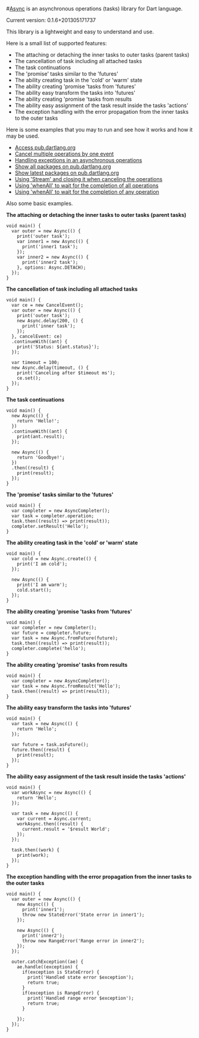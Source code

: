 #[Async](https://github.com/mezoni/async) is an asynchronous operations (tasks) library for Dart language.

Current version: 0.1.6+201305171737

This library is a lightweight and easy to understand and use.

Here is a small list of supported features:

 - The attaching or detaching the inner tasks to outer tasks (parent tasks)
 - The cancellation of task including all attached tasks
 - The task continuations
 - The 'promise' tasks similar to the 'futures'
 - The ability creating task in the 'cold' or 'warm' state
 - The ability creating 'promise 'tasks from 'futures'
 - The ability easy transform the tasks into 'futures'
 - The ability creating 'promise 'tasks from results
 - The ability easy assignment of the task result inside the tasks 'actions'
 - The exception handling with the error propagation from the inner tasks to the outer tasks
 
Here is some examples that you may to run and see how it works and how it may be used.

 - [Access pub.dartlang.org](https://github.com/mezoni/async/blob/master/example/example_access_pub_dartlang_org.dart)
 - [Cancel multiple operations by one event](https://github.com/mezoni/async/blob/master/example/example_cancel_by_event.dart)
 - [Handling exceptions in an asynchronous operations](https://github.com/mezoni/async/blob/master/example/example_handling_exception.dart)
 - [Show all packages on pub.dartlang.org](https://github.com/mezoni/async/blob/master/example/example_show_all_packages.dart)
 - [Show latest packages on pub.dartlang.org](https://github.com/mezoni/async/blob/master/example/example_show_latest_packages.dart)
 - [Using 'Stream' and closing it when canceling the operations](https://github.com/mezoni/async/blob/master/example/example_using_stream.dart)
 - [Using 'whenAll' to wait for the completion of all operations](https://github.com/mezoni/async/blob/master/example/example_using_when_all.dart)
 - [Using 'whenAll' to wait for the completion of any operation](https://github.com/mezoni/async/blob/master/example/example_using_when_any.dart)
 
Also some basic examples.
 
**The attaching or detaching the inner tasks to outer tasks (parent tasks)**
 
```
void main() {
  var outer = new Async(() {
    print('outer task');
    var inner1 = new Async(() {
      print('inner1 task');
    });
    var inner2 = new Async(() {
      print('inner2 task');
    }, options: Async.DETACH);
  });
}
```

**The cancellation of task including all attached tasks**

```
void main() {
  var ce = new CancelEvent();
  var outer = new Async(() {
    print('outer task');
    new Async.delay(200, () {
      print('inner task');
    });
  }, cancelEvent: ce)
  .continueWith((ant) {
    print('Status: ${ant.status}');
  });

  var timeout = 100;
  new Async.delay(timeout, () {
    print('Canceling after $timeout ms');
    ce.set();
  });
}
```

**The task continuations**

```
void main() {
  new Async(() {
    return 'Hello!';
  })
  .continueWith((ant) {
    print(ant.result);
  });

  new Async(() {
    return 'Goodbye!';
  })
  .then((result) {
    print(result);
  });
}
```
 
**The 'promise' tasks similar to the 'futures'**
  
```
void main() {
  var completer = new AsyncCompleter();
  var task = completer.operation;
  task.then((result) => print(result));
  completer.setResult('Hello');
}
```

**The ability creating task in the 'cold' or 'warm' state**
 
```
void main() {
  var cold = new Async.create(() {
    print('I am cold');
  });

  new Async(() {
    print('I am warm');
    cold.start();
  });
}
```

**The ability creating 'promise 'tasks from 'futures'**
 
```
void main() {
  var completer = new Completer();
  var future = completer.future;
  var task = new Async.fromFuture(future);
  task.then((result) => print(result));
  completer.complete('hello');
}
```

**The ability creating 'promise' tasks from results**
 
``` 
void main() {
  var completer = new AsyncCompleter();
  var task = new Async.fromResult('Hello');
  task.then((result) => print(result));
}
```

**The ability easy transform the tasks into 'futures'**

```
void main() {
  var task = new Async(() {
    return 'Hello';
  });

  var future = task.asFuture();
  future.then((result) {
    print(result);
  });
}
```

**The ability easy assignment of the task result inside the tasks 'actions'**

``` 
void main() {
  var workAsync = new Async(() {
    return 'Hello';
  });

  var task = new Async(() {
    var current = Async.current;
    workAsync.then((result) {
      current.result = '$result World';
    });
  });

  task.then((work) {
    print(work);
  });
}
```

**The exception handling with the error propagation from the inner tasks to the outer tasks**
 
```
void main() {
  var outer = new Async(() {
    new Async(() {
      print('inner1');
      throw new StateError('State error in inner1');
    });

    new Async(() {
      print('inner2');
      throw new RangeError('Range error in inner2');
    });
  });

  outer.catchException((ae) {
    ae.handle((exception) {
      if(exception is StateError) {
        print('Handled state error $exception');
        return true;
      }
      if(exception is RangeError) {
        print('Handled range error $exception');
        return true;
      }

    });
  });
}
```